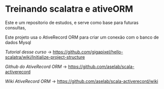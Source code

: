 # Treinando scalatra e ativeORM

Este e um repositorio de estudos, e serve como base para futuras consultas,

Este projeto usa o AtiveRecord ORM para criar um conexão com o banco de dados Mysql


*Tutorial desse curso*       ->  https://github.com/gigapixel/hello-scalatra/wiki/Initialize-project-structure

*Github do AtiveRecord ORM*  ->  https://github.com/aselab/scala-activerecord

*Wiki AtiveRecord ORM*      ->   https://github.com/aselab/scala-activerecord/wiki
